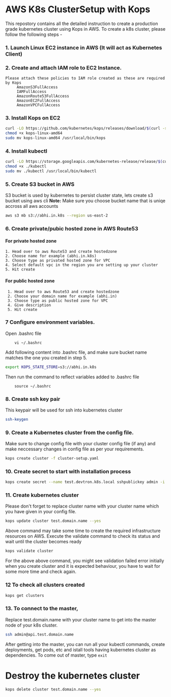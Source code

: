 # AWS K8s ClusterSetup with Kops

This repostory contains all the detailed instruction to create a production grade kubernetes cluster using Kops in AWS. To create a k8s cluster, please follow the following steps -

### 1. Launch Linux EC2 instance in AWS (It will act as Kubernetes Client)
### 2. Create and attach IAM role to EC2 Instance.
	Please attach these policies to IAM role created as these are required by Kops
		 AmazonS3FullAccess
		 IAMFullAccess
		 AmazonRoute53FullAccess
		 AmazonEC2FullAccess
		 AmazonVPCFullAccess
 		 
### 3. Install Kops on EC2
```sh
curl -LO https://github.com/kubernetes/kops/releases/download/$(curl -s https://api.github.com/repos/kubernetes/kops/releases/latest | grep tag_name | cut -d '"' -f 4)/kops-linux-amd64
chmod +x kops-linux-amd64
sudo mv kops-linux-amd64 /usr/local/bin/kops
```

### 4. Install kubectl
```sh
curl -LO https://storage.googleapis.com/kubernetes-release/release/$(curl -s https://storage.googleapis.com/kubernetes-release/release/stable.txt)/bin/linux/amd64/kubectl
chmod +x ./kubectl
sudo mv ./kubectl /usr/local/bin/kubectl
```
### 5. Create S3 bucket in AWS
S3 bucket is used by kubernetes to persist cluster state, lets create s3 bucket using aws cli
**Note:**  Make sure you choose bucket name that is uniqe accross all aws accounts

```sh
aws s3 mb s3://abhi.in.k8s --region us-east-2
```
### 6. Create private/pubic hosted zone in AWS Route53
#### For private hosted zone
 ```
 1. Head over to aws Route53 and create hostedzone
 2. Choose name for example (abhi.in.k8s)
 3. Choose type as privated hosted zone for VPC
 4. Select default vpc in the region you are setting up your cluster
 5. Hit create
```
#### For public hosted zone 
```
 1. Head over to aws Route53 and create hostedzone
 2. Choose your domain name for example (abhi.in)
 3. Choose type as public hosted zone for VPC
 4. Give description
 5. Hit create
```
### 7 Configure environment variables.
Open .bashrc file 
```
	vi ~/.bashrc
```
Add following content into .bashrc file, and make sure bucket name matches the one you created in step 5.

```sh
export KOPS_STATE_STORE=s3://abhi.in.k8s
```
Then run the command to reflect variables added to .bashrc file
```
	source ~/.bashrc
```
### 8. Create ssh key pair
This keypair will be used for ssh into kubernetes cluster

```sh
ssh-keygen
```

### 9. Create a Kubernetes cluster from the config file. 
Make sure to change config file with your cluster config file (if any) and make neccessary changes in config file as per your requirements.

```sh
kops create cluster -f cluster-setup.yaml
```

### 10. Create secret to start with installation process

```sh
kops create secret --name test.devtron.k8s.local sshpublickey admin -i ~/.ssh/id_rsa.pub
```

### 11. Create kubernetes cluster
Please don't forget to replace cluster name with your cluster name which you have given in your config file.

```sh
kops update cluster test.domain.name --yes 
```
Above command may take some time to create the required infrastructure resources on AWS. Execute the validate command to check its status and wait until the cluster becomes ready

```sh
kops validate cluster
```
For the above above command, you might see validation failed error initially when you create cluster and it is expected behaviour, you have to wait for some more time and check again.

### 12 To check all clusters created
```sh
kops get clusters
```

### 13. To connect to the master, 
Replace test.domain.name with your cluster name to get into the master node of your k8s cluster.
```sh
ssh admin@api.test.domain.name
```
After getting into the master, you can run all your kubectl commands, create deployments, get pods, etc and istall tools having kubernetes cluster as dependencies. To come out of master, type ```exit	```

# Destroy the kubernetes cluster
```sh
kops delete cluster test.domain.name --yes
```



